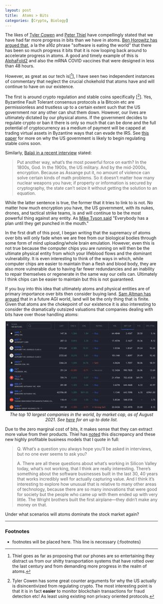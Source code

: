 ```yaml
---
layout: post
title:  Atoms > Bits
categories: [Crypto, Biology]
---
```


The likes of [Tyler Cowen](https://en.wikipedia.org/wiki/The_Great_Stagnation) and [Peter Thiel](https://environment.harvard.edu/science-and-democracy-peter-thiel) have compellingly stated that we have had far more progress in bits than we have in atoms. [Ben Horowitz has argued that](https://sotonye.substack.com/p/the-architecture-of-tomorrow-an-interview), a la the a16z phrase "software is eating the world" that there has been so much progress it bits that it is now looping back around to accelerate progress in atoms. A good and timely example of this is [AlphaFold2](https://deepmind.com/blog/article/alphafold-a-solution-to-a-50-year-old-grand-challenge-in-biology) and also the mRNA COVID vaccines that were designed in less than 48 hours.

However, as great as our tech is[[^phones]], I have seen two independent instances of commentary that neglect the crucial chokehold that atoms have and will continue to have on our existence.

The first is around crypto regulation and stable coins specifically [[^cryptoRegulation]]. Yes, Byzantine Fault Tolerant consensus protocols a la Bitcoin etc are permissionless and trustless up to a certain extent such that the US government nor any other can shut them down. However, our lives are ultimately dictated by our physical atoms. If the government decides to regulate crypto or ban it there is only so much that can be done and the full potential of cryptocurrency as a medium of payment will be capped at trading virtual assets in Byzantine ways that can evade the IRS. See [this paper](https://papers.ssrn.com/sol3/papers.cfm?abstract_id=3888752) for more on why the US government is likely to begin regulating stable coins soon.

Similarly, [Balaji in a recent interview](https://sotonye.substack.com/p/if-einstein-had-the-internet-an-interview) stated:

> Put another way, what’s the most powerful force on earth? In the 1800s, God. In the 1900s, the US military. And by the mid-2000s, encryption. Because as Assange put it, no amount of violence can solve certain kinds of math problems. So it doesn’t matter how many nuclear weapons you have; if property or information is secured by cryptography, the state can’t seize it without getting the solution to an equation.

While the latter sentence is true, the former that it tries to link to is not. No matter how much encryption you have, the US government, with its nukes, drones, and tactical strike teams, is and will continue to be the most powerful thing against any entity. As [Mike Tyson said](https://www.sun-sentinel.com/sports/fl-xpm-2012-11-09-sfl-mike-tyson-explains-one-of-his-most-famous-quotes-20121109-story.html) "Everybody has a plan until they get punched in the mouth."

In the first draft of this post, I began writing that the supremacy of atoms over bits will only fade when we are free from our biological bodies through some form of mind uploading/whole brain emulation. However, even this is not true because the computer chips you are running on will then be the ultimate physical entity from which your lifeblood flows and the dominant vulnerability. It is even interesting to think of the ways in which, while computer chips are easier to maintain than a flesh and blood body, they are also more vulnerable due to having far fewer redundancies and an inability to repair themselves or regenerate in the same way our cells can. Ultimately I think chips can be easier to maintain but this is not guaranteed.

If you buy into this idea that ultimately atoms and physical entities are of primary importance over bits then consider buying land. [Sam Altman has argued](https://moores.samaltman.com/) that in a future AGI world, land will be the only thing that is finite. Given that atoms are the chokepoint of our existence it is also interesting to consider the dramatically outsized valuations that companies dealing with bits have over those handling atoms:

<div align="center">
  <img width="500"  src="../images/posts/PathsOfLeastResistance/MCap.png">
  <br>
  <em> The top 10 largest companies in the world, by market cap, as of August 2021. See <a href="https://www.tradingview.com/markets/stocks-usa/market-movers-large-cap/">here</a> for an up to date list. </em>  
</div>

Due to the zero marginal cost of bits, it makes sense that they can extract more value from their products. Thiel has [noted](https://www.washingtonpost.com/news/on-leadership/wp/2014/10/10/peter-thiel-on-what-works-at-work/) this discrepancy and these new highly profitable business models that I quote in full:

> Q. What’s a question you always hope you’ll be asked in interviews, but no one ever seems to ask you?
>
> A. There are all these questions about what’s working in Silicon Valley today, what’s not working, that I think are really interesting. There’s something about the software businesses built in the last 30, 40 years that works incredibly well for actually capturing value. And I think it’s interesting to explore how unusual that is relative to many other areas of technology, because there are so many innovations that were good for society but the people who came up with them ended up with very little. The Wright brothers built the first airplane—they didn’t make any money on that.

Under what scenarios will atoms dominate the stock market again?

---

### Footnotes
* footnotes will be placed here. This line is necessary
{:footnotes}

[^phones]: Thiel goes as far as proposing that our phones are so entertaining they distract us from our shitty transportation systems that have rotted over the last century and from demanding more progress in the realm of atoms.

[^cryptoRegulation]: Tyler Cowen has some great counter arguments for why the US actually is disincentivized from regulating crypto. The most interesting point is that it is in fact **easier** to monitor blockchain transactions for fraud detection etc! As least using existing non privacy oriented protocols.
